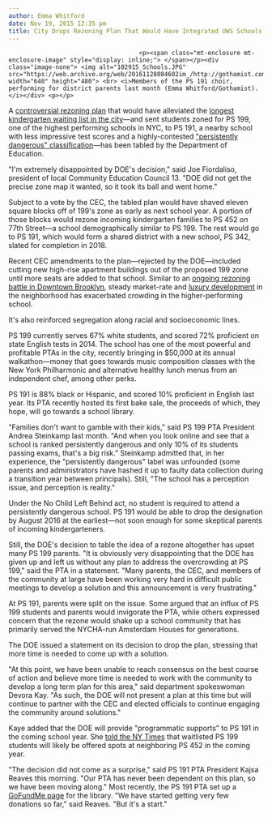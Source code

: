 ```yaml
---
author: Emma Whitford
date: Nov 19, 2015 12:35 pm
title: City Drops Rezoning Plan That Would Have Integrated UWS Schools
---
```


	
										<p><span class="mt-enclosure mt-enclosure-image" style="display: inline;"> </span></p><div class="image-none"> <img alt="102915_Schools.JPG" src="https://web.archive.org/web/20161128084602im_/http://gothamist.com/attachments/nyc_ewhitford/102915_Schools.JPG" width="640" height="480"> <br> <i>Members of the PS 191 choir, performing for district parents last month (Emma Whitford/Gothamist).</i></div> <p></p>

<p>A <a href="https://web.archive.org/web/20161128084602/http://gothamist.com/2015/10/29/uws_school_zoning_fight.php">controversial rezoning plan</a> that would have alleviated the <a href="https://web.archive.org/web/20161128084602/http://www.westsiderag.com/2015/08/18/city-whittles-down-massive-wait-list-at-ps-199-but-many-kids-still-in-limbo">longest kindergarten waiting list in the city</a>&#x2014;and sent students zoned for PS 199, one of the highest performing schools in NYC, to PS 191, a nearby school with less impressive test scores and a highly-contested <a href="https://web.archive.org/web/20161128084602/http://www.dnainfo.com/new-york/20150813/upper-west-side/ps-191-ranks-as-one-of-manhattans-most-dangerous-schools-state-says">&quot;persistently dangerous&quot; classification</a>&#x2014;has been tabled by the Department of Education. </p>

<p>&quot;I&apos;m extremely disappointed by DOE&apos;s decision,&quot; said Joe Fiordaliso, president of local Community Education Council 13. &quot;DOE did not get the precise zone map it wanted, so it took its ball and went home.&quot; </p>

<p>Subject to a vote by the CEC, the tabled plan would have shaved eleven square blocks off of 199&apos;s zone as early as next school year. A portion of those blocks would rezone incoming kindergarten families to PS 452 on 77th Street&#x2014;a school demographically similar to PS 199. The rest would go to PS 191, which would form a shared district with a new school, PS 342, slated for completion in 2018.</p>

<p>Recent CEC amendments to the plan&#x2014;rejected by the DOE&#x2014;included cutting new high-rise apartment buildings out of the proposed 199 zone until more seats are added to that school. Similar to an <a href="https://web.archive.org/web/20161128084602/http://gothamist.com/2015/09/22/dumbo_school_rezoning_fight.php">ongoing rezoning battle in Downtown Brooklyn</a>, steady market-rate and <a href="https://web.archive.org/web/20161128084602/http://www.nytimes.com/2014/09/28/realestate/an-upper-west-side-boomlet.html">luxury development</a> in the neighborhood has exacerbated crowding in the higher-performing school. </p>

<p>It&apos;s also reinforced segregation along racial and socioeconomic lines. </p>

<p>PS 199 currently serves 67% white students, and scored 72% proficient on state English tests in 2014. The school has one of the most powerful and profitable PTAs in the city, recently bringing in $50,000 at its annual walkathon&#x2014;money that goes towards music composition classes with the New York Philharmonic and alternative healthy lunch menus from an independent chef, among other perks. </p>

<p>PS 191 is 88% black or Hispanic, and scored 10% proficient in English last year. Its PTA recently hosted its first bake sale, the proceeds of which, they hope, will go towards a school library. </p>

<p>&quot;Families don&apos;t want to gamble with their kids,&quot; said PS 199 PTA President Andrea Steinkamp last month. &quot;And when you look online and see that a school is ranked persistently dangerous and only 10% of its students passing exams, that&apos;s a big risk.&quot; Steinkamp admitted that, in her experience, the &quot;persistently dangerous&quot; label was unfounded (some parents and administrators have hashed it up to faulty data collection during a transition year between principals). Still, &quot;The school has a perception issue, and perception is reality.&quot;</p>

<p>Under the No Child Left Behind act, no student is required to attend a persistently dangerous school. PS 191 would be able to drop the designation by August 2016 at the earliest&#x2014;not soon enough for some skeptical parents of incoming kindergarteners.</p>

<p>Still, the DOE&apos;s decision to table the idea of a rezone altogether has upset many PS 199 parents. &quot;It is obviously very disappointing that the DOE has given up and left us without any plan to address the overcrowding at PS 199,&quot; said the PTA in a statement. &quot;Many parents, the CEC, and members of the community at large have been working very hard in difficult public meetings to develop a solution and this announcement is very frustrating.&quot;</p>

<p>At PS 191, parents were split on the issue. Some argued that an influx of PS 199 students and parents would invigorate the PTA, while others expressed concern that the rezone would shake up a school community that has primarily served the NYCHA-run Amsterdam Houses for generations. </p>

<p>The DOE issued a statement on its decision to drop the plan, stressing that more time is needed to come up with a solution. </p>

<p>&quot;At this point, we have been unable to reach consensus on the best course of action and believe more time is needed to work with the community to develop a long term plan for this area,&quot; said department spokeswoman Devora Kay. &quot;As such, the DOE will not present a plan at this time but will continue to partner with the CEC and elected officials to continue engaging the community around solutions.&quot; </p>

<p>Kaye added that the DOE will provide &quot;programmatic supports&quot; to PS 191 in the coming school year. She <a href="https://web.archive.org/web/20161128084602/http://www.nytimes.com/2015/11/19/nyregion/eucation-department-drops-proposal-to-rezone-upper-west-side-manhattan-schools.html?partner=rss&amp;emc=rss&amp;_r=0">told the NY Times</a> that waitlisted PS 199 students will likely be offered spots at neighboring PS 452 in the coming year. </p>

<p>&quot;The decision did not come as a surprise,&quot; said PS 191 PTA President Kajsa Reaves this morning. &quot;Our PTA has never been dependent on this plan, so we have been moving along.&quot;  Most recently, the PS 191 PTA set up a <a href="https://web.archive.org/web/20161128084602/https://www.gofundme.com/ps191">GoFundMe page</a> for the library. &quot;We have started getting very few donations so far,&quot; said Reaves. &quot;But it&apos;s a start.&quot; </p>					
										
									
				